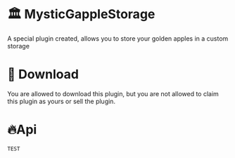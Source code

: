 # 🏛️ MysticGappleStorage
A special plugin created, allows you to store your golden apples in a custom storage

# 📝 Download
You are allowed to download this plugin, but you are not allowed to claim this plugin as yours or sell the plugin.

# 🔥Api 
```
TEST
```
